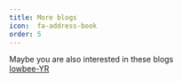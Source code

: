 ```yaml
---
title: More blogs
icon:  fa-address-book
order: 5
---
```


Maybe you are also interested in these blogs    
[lowbee-YR](http://lowbee.net/)
